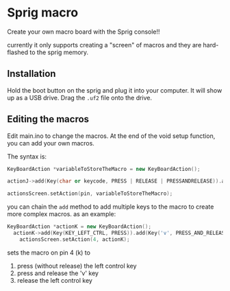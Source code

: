 # Sprig macro

Create your own macro board with the Sprig console!!

currently it only supports creating a "screen" of macros and they are hard-flashed to the sprig memory.

## Installation

Hold the boot button on the sprig and plug it into your computer. It will show up as a USB drive. Drag the `.uf2` file onto the drive.

## Editing the macros

Edit main.ino to change the macros.
At the end of the void setup function, you can add your own macros.

The syntax is:
```cpp
KeyBoardAction *variableToStoreTheMacro = new KeyBoardAction();

actionJ->add(Key(char or keycode, PRESS | RELEASE | PRESSANDRELEASE)).add(...);

actionsScreen.setAction(pin, variableToStoreTheMacro);
```

you can chain the `add` method to add multiple keys to the macro to create more complex macros.
as an example:
```cpp
KeyBoardAction *actionK = new KeyBoardAction();
  actionK->add(Key(KEY_LEFT_CTRL, PRESS)).add(Key('v', PRESS_AND_RELEASE)).add(Key(KEY_LEFT_CTRL, RELEASE));
    actionsScreen.setAction(4, actionK);
```

sets the macro on pin 4 (k) to
1. press (without release) the left control key
2. press and release the 'v' key
3. release the left control key
